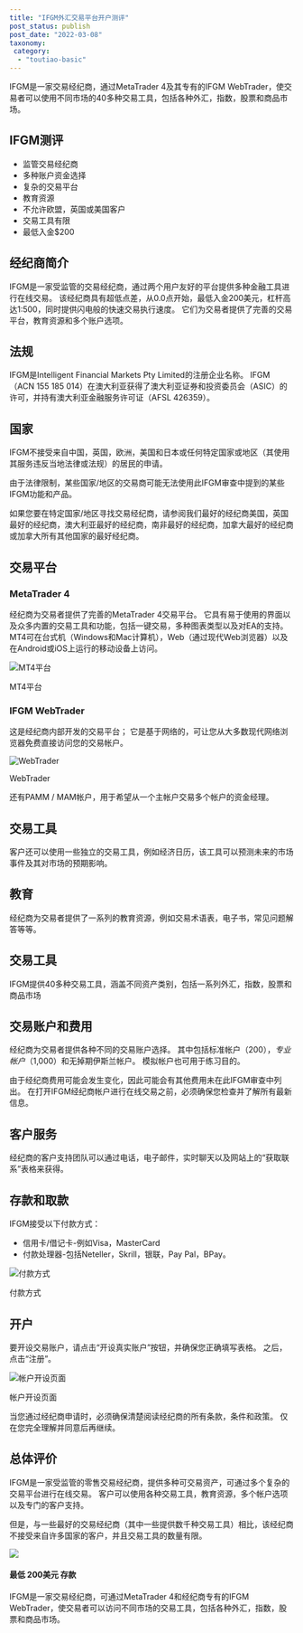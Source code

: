 ```yaml
---
title: "IFGM外汇交易平台开户测评"
post_status: publish
post_date: "2022-03-08"
taxonomy:
 category: 
  - "toutiao-basic"
---
```


IFGM是一家交易经纪商，通过MetaTrader 4及其专有的IFGM WebTrader，使交易者可以使用不同市场的40多种交易工具，包括各种外汇，指数，股票和商品市场。

## IFGM测评
- 监管交易经纪商
- 多种账户资金选择
- 复杂的交易平台
- 教育资源
- 不允许欧盟，英国或美国客户
- 交易工具有限
- 最低入金$200


## 经纪商简介

IFGM是一家受监管的交易经纪商，通过两个用户友好的平台提供多种金融工具进行在线交易。 该经纪商具有超低点差，从0.0点开始，最低入金200美元，杠杆高达1:500，同时提供闪电般的快速交易执行速度。 它们为交易者提供了完善的交易平台，教育资源和多个账户选项。

## 法规

IFGM是Intelligent Financial Markets Pty Limited的注册企业名称。 IFGM（ACN 155 185 014）在澳大利亚获得了澳大利亚证券和投资委员会（ASIC）的许可，并持有澳大利亚金融服务许可证（AFSL 426359）。

## 国家

IFGM不接受来自中国，英国，欧洲，美国和日本或任何特定国家或地区（其使用其服务违反当地法律或法规）的居民的申请。

由于法律限制，某些国家/地区的交易商可能无法使用此IFGM审查中提到的某些IFGM功能和产品。

如果您要在特定国家/地区寻找交易经纪商，请参阅我们最好的经纪商美国，英国最好的经纪商，澳大利亚最好的经纪商，南非最好的经纪商，加拿大最好的经纪商或加拿大所有其他国家的最好经纪商。

## 交易平台

### MetaTrader 4

经纪商为交易者提供了完善的MetaTrader 4交易平台。 它具有易于使用的界面以及众多内置的交易工具和功能，包括一键交易，多种图表类型以及对EA的支持。 MT4可在台式机（Windows和Mac计算机），Web（通过现代Web浏览器）以及在Android或iOS上运行的移动设备上访问。

![MT4平台](https://cdn.fendou.la/funstoutiao/2020/11/IFGM-Review-MT4-Platform--1024x229.jpg "MT4平台")

MT4平台

### IFGM WebTrader

这是经纪商内部开发的交易平台； 它是基于网络的，可让您从大多数现代网络浏览器免费直接访问您的交易帐户。

![WebTrader](https://cdn.fendou.la/funstoutiao/2020/11/IFGM-Review-WebTrader.jpg "WebTrader")

WebTrader

还有PAMM / MAM帐户，用于希望从一个主帐户交易多个帐户的资金经理。

## 交易工具

客户还可以使用一些独立的交易工具，例如经济日历，该工具可以预测未来的市场事件及其对市场的预期影响。

## 教育

经纪商为交易者提供了一系列的教育资源，例如交易术语表，电子书，常见问题解答等等。

## 交易工具

IFGM提供40多种交易工具，涵盖不同资产类别，包括一系列外汇，指数，股票和商品市场

## 交易账户和费用

经纪商为交易者提供各种不同的交易账户选择。 其中包括标准帐户（$200），专业帐户（$1,000）和无掉期伊斯兰帐户。 模拟帐户也可用于练习目的。

由于经纪商费用可能会发生变化，因此可能会有其他费用未在此IFGM审查中列出。 在打开IFGM经纪商帐户进行在线交易之前，必须确保您检查并了解所有最新信息。

## 客户服务

经纪商的客户支持团队可以通过电话，电子邮件，实时聊天以及网站上的“获取联系”表格来获得。

## 存款和取款

IFGM接受以下付款方式：
- 信用卡/借记卡-例如Visa，MasterCard
- 付款处理器-包括Neteller，Skrill，银联，Pay Pal，BPay。

![付款方式](https://cdn.fendou.la/funstoutiao/2020/11/IFGM-Review-Payment-Methods.jpg "付款方式")

付款方式

## 开户

要开设交易账户，请点击“开设真实账户”按钮，并确保您正确填写表格。 之后，点击“注册”。

![帐户开设页面](https://cdn.fendou.la/funstoutiao/2020/11/IFGM-Review-Account-Opening-Page-330x1024.jpg "帐户开设页面")

帐户开设页面

当您通过经纪商申请时，必须确保清楚阅读经纪商的所有条款，条件和政策。 仅在您完全理解并同意后再继续。

## 总体评价

IFGM是一家受监管的零售交易经纪商，提供多种可交易资产，可通过多个复杂的交易平台进行在线交易。 客户可以使用各种交易工具，教育资源，多个帐户选项以及专门的客户支持。

但是，与一些最好的交易经纪商（其中一些提供数千种交易工具）相比，该经纪商不接受来自许多国家的客户，并且交易工具的数量有限。

![](https://cdn.fendou.la/funstoutiao/2020/11/IFGM-Logo.png)

#### 最低 200美元 存款

IFGM是一家交易经纪商，可通过MetaTrader 4和经纪商专有的IFGM WebTrader，使交易者可以访问不同市场的交易工具，包括各种外汇，指数，股票和商品市场。
